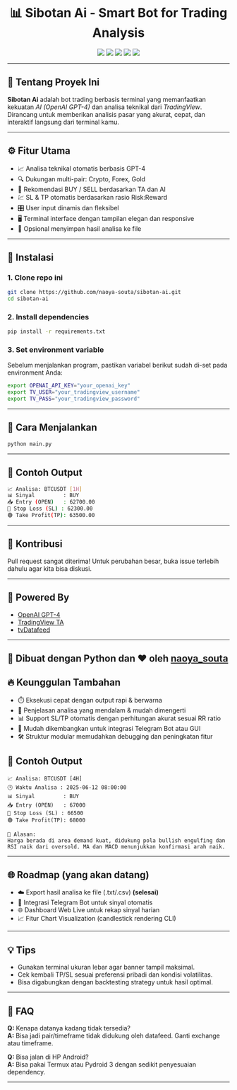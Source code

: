 <h1 align="center">📊 Sibotan Ai - Smart Bot for Trading Analysis</h1>

<p align="center">
  <img src="https://img.shields.io/github/license/naoya-souta/sibotan-ai?style=for-the-badge" />
  <img src="https://img.shields.io/github/stars/naoya-souta/sibotan-ai?style=for-the-badge" />
  <img src="https://img.shields.io/github/forks/naoya-souta/sibotan-ai?style=for-the-badge" />
  <img src="https://img.shields.io/github/issues/naoya-souta/sibotan-ai?style=for-the-badge" />
  <img src="https://img.shields.io/badge/python-3.10%2B-blue?style=for-the-badge&logo=python&logoColor=white" />
</p>

---

## 🎯 Tentang Proyek Ini

**Sibotan Ai** adalah bot trading berbasis terminal yang memanfaatkan kekuatan _AI (OpenAI GPT-4)_ dan analisa teknikal dari _TradingView_.
Dirancang untuk memberikan analisis pasar yang akurat, cepat, dan interaktif langsung dari terminal kamu.

---

## ⚙️ Fitur Utama

- 📈 Analisa teknikal otomatis berbasis GPT-4
- 🔍 Dukungan multi-pair: Crypto, Forex, Gold
- 🧠 Rekomendasi BUY / SELL berdasarkan TA dan AI
- 💹 SL & TP otomatis berdasarkan rasio Risk:Reward
- 🎛️ User input dinamis dan fleksibel
- 🖥️ Terminal interface dengan tampilan elegan dan responsive
- 📂 Opsional menyimpan hasil analisa ke file

---


## 💾 Instalasi

### 1. Clone repo ini
```bash
git clone https://github.com/naoya-souta/sibotan-ai.git
cd sibotan-ai
```

### 2. Install dependencies
```bash
pip install -r requirements.txt
```

### 3. Set environment variable
Sebelum menjalankan program, pastikan variabel berikut sudah di-set pada environment Anda:
```bash
export OPENAI_API_KEY="your_openai_key"
export TV_USER="your_tradingview_username"
export TV_PASS="your_tradingview_password"
```

---

## 🚀 Cara Menjalankan
```bash
python main.py
```

---

## 🧪 Contoh Output

```bash
📈 Analisa: BTCUSDT [1H]
📊 Sinyal         : BUY
📥 Entry (OPEN)   : 62700.00
🔴 Stop Loss (SL) : 62300.00
🟢 Take Profit(TP): 63500.00
```

---

## 🤝 Kontribusi

Pull request sangat diterima! Untuk perubahan besar, buka issue terlebih dahulu agar kita bisa diskusi.

---

## 🧠 Powered By

- [OpenAI GPT-4](https://openai.com)
- [TradingView TA](https://github.com/brian-the-dev/python-tradingview-ta)
- [tvDatafeed](https://github.com/rongardF/tvdatafeed)

---

## 🐍 Dibuat dengan Python dan ❤️ oleh [naoya_souta](https://github.com/naoya-souta)

## 🔥 Keunggulan Tambahan

- ⏱️ Eksekusi cepat dengan output rapi & berwarna
- 💬 Penjelasan analisa yang mendalam & mudah dimengerti
- 📊 Support SL/TP otomatis dengan perhitungan akurat sesuai RR ratio
- 🧩 Mudah dikembangkan untuk integrasi Telegram Bot atau GUI
- 🛠️ Struktur modular memudahkan debugging dan peningkatan fitur

## 🧠 Contoh Output

```
📈 Analisa: BTCUSDT [4H]
🕒 Waktu Analisa : 2025-06-12 08:00:00
📊 Sinyal         : BUY
📥 Entry (OPEN)   : 67000
🔴 Stop Loss (SL) : 66500
🟢 Take Profit(TP): 68000

📌 Alasan:
Harga berada di area demand kuat, didukung pola bullish engulfing dan RSI naik dari oversold. MA dan MACD menunjukkan konfirmasi arah naik.
```

---

## 🌐 Roadmap (yang akan datang)

- ☁️ Export hasil analisa ke file (.txt/.csv) **(selesai)**
- 🤖 Integrasi Telegram Bot untuk sinyal otomatis
- 🌐 Dashboard Web Live untuk rekap sinyal harian
- 📈 Fitur Chart Visualization (candlestick rendering CLI)

---

## 💡 Tips

- Gunakan terminal ukuran lebar agar banner tampil maksimal.
- Cek kembali TP/SL sesuai preferensi pribadi dan kondisi volatilitas.
- Bisa digabungkan dengan backtesting strategy untuk hasil optimal.

---

## 🙋 FAQ

**Q:** Kenapa datanya kadang tidak tersedia?  
**A:** Bisa jadi pair/timeframe tidak didukung oleh datafeed. Ganti exchange atau timeframe.

**Q:** Bisa jalan di HP Android?  
**A:** Bisa pakai Termux atau Pydroid 3 dengan sedikit penyesuaian dependency.

---
